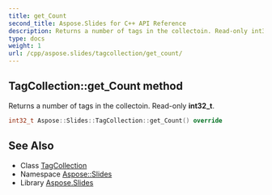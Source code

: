 ```yaml
---
title: get_Count
second_title: Aspose.Slides for C++ API Reference
description: Returns a number of tags in the collectoin. Read-only int32_t.
type: docs
weight: 1
url: /cpp/aspose.slides/tagcollection/get_count/
---
```

## TagCollection::get_Count method


Returns a number of tags in the collectoin. Read-only **int32_t**.

```cpp
int32_t Aspose::Slides::TagCollection::get_Count() override
```

## See Also

* Class [TagCollection](../)
* Namespace [Aspose::Slides](../../)
* Library [Aspose.Slides](../../../)
